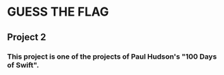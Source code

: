 #  GUESS THE FLAG

## Project 2

### This project is one of the projects of Paul Hudson's "100 Days of Swift".

